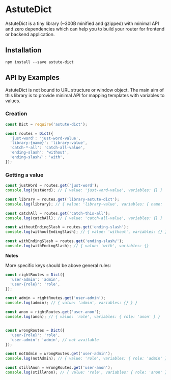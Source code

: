 # AstuteDict

AstuteDict is a tiny library (~300B minified and gzipped) with minimal API and zero dependencies which can help you to build your router for frontend or backend application.


## Installation

```
npm install --save astute-dict
```

## API by Examples

AstuteDict is not bound to URL structure or window object. The main aim of this library is to provide minimal API for mapping templates with variables to values. 

### Creation

```js
const Dict = require('astute-dict');

const routes = Dict({
  'just-word': 'just-word-value',
  'library-{name}': 'library-value',
  'catch-*-all': 'catch-all-value',
  'ending-slash': 'without',
  'ending-slash/': 'with',
});
```

### Getting a value

```js
const justWord = routes.get('just-word');
console.log(justWord); // { value: 'just-word-value', variables: {} }

const library = routes.get('library-astute-dict');
console.log(library); // { value: 'library-value', variables: { name: 'astute-dict' } }

const catchAll = routes.get('catch-this-all');
console.log(catchAll); // { value: 'catch-all-value', variables: {} }

const withoutEndingSlash = routes.get('ending-slash');
console.log(withoutEndingSlash); // { value: 'without', variables: {} }

const withEndingSlash = routes.get('ending-slash/');
console.log(withEndingSlash); // { value: 'with', variables: {}
```

**Notes**

More specific keys should be above general rules:

```js
const rightRoutes = Dict({
  'user-admin': 'admin',
  'user-{role}': 'role',
});

const admin = rightRoutes.get('user-admin');
console.log(admin); // { value: 'admin', variables: {} } }

const anon = rightRoutes.get('user-anon');
console.log(anon); // { value: 'role', variables: { role: 'anon' } }


const wrongRoutes = Dict({
  'user-{role}': 'role',
  'user-admin': 'admin', // not available
});

const notAdmin = wrongRoutes.get('user-admin');
console.log(notAdmin); // { value: 'role', variables: { role: 'admin' } }

const stillAnon = wrongRoutes.get('user-anon');
console.log(stillAnon); // { value: 'role', variables: { role: 'anon' } }
```
